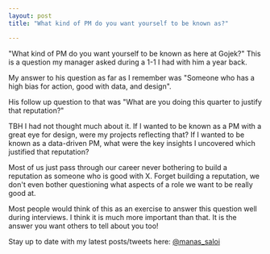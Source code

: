 ```yaml
---
layout: post
title: "What kind of PM do you want yourself to be known as?"

---
```


"What kind of PM do you want yourself to be known as here at Gojek?" This is a question my manager asked during a 1-1 I had with him a year back.

My answer to his question as far as I remember was "Someone who has a high bias for action, good with data, and design".

His follow up question to that was "What are you doing this quarter to justify that reputation?"

TBH I had not thought much about it. If I wanted to be known as a PM with a great eye for design, were my projects reflecting that? If I wanted to be known as a data-driven PM, what were the key insights I uncovered which justified that reputation? 

Most of us just pass through our career never bothering to build a reputation as someone who is good with X. Forget building a reputation, we don't even bother questioning what aspects of a role we want to be really good at.

Most people would think of this as an exercise to answer this question well during interviews. I think it is much more important than that. It is the answer you want others to tell about you too!


Stay up to date with my latest posts/tweets here: [@manas_saloi](http://twitter.com/manas_saloi)
